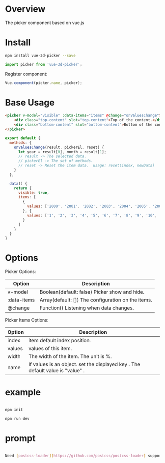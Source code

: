 # Overview
The picker component based on vue.js

# Install

```Bash
npm install vue-3d-picker --save
```

```JavaScript
import picker from 'vue-3d-picker';
```

Register component:
```JavaScript
Vue.component(picker.name, picker);
```

# Base Usage
```HTML
<picker v-model="visible" :data-items="items" @change="onValuesChange">
	<div class="top-content" slot="top-content">Top of the content.</div>
	<div class="bottom-content" slot="bottom-content">Bottom of the content.</div>
</picker>
```

```JavaScript
export default {
  methods: {
    onValuesChange(result, pickerEl, reset) {
      let year = result[0], month = result[1];
      // result -> The selected data.
      // pickerEl -> The set of methods.
      // reset -> Reset the item data.  usage: reset(index, newData)
    }
  },

  data() {
    return {
      visible: true,
      items: [
        {
          values: ['2000', '2001', '2002', '2003', '2004', '2005', '2006', '2007'],
        }, {
          values: ['1', '2', '3', '4', '5', '6', '7', '8', '9', '10', '11', '12'],
        }
      ]
    }
  }
}
```

# Options

Picker Options:

| Option | Description |
| ----- | ----- |
| v-model | Boolean(default: false) Picker show and hide. |
| :data-items | Array(default: []) The configuration on the items. |
| @change | Function() Listening when data changes. |


Picker Items Options:

| Option | Description |
| ----- | ----- |
| index | item default index position. |
| values | values of this item. |
| width | The width of the item. The unit is %.|
| name | If values is an object. set the displayed key . The default value is "value" .|

# example

```Bash

npm init

npm run dev

```

# prompt

```Bash

Need [postcss-loader][https://github.com/postcss/postcss-loader] support

```